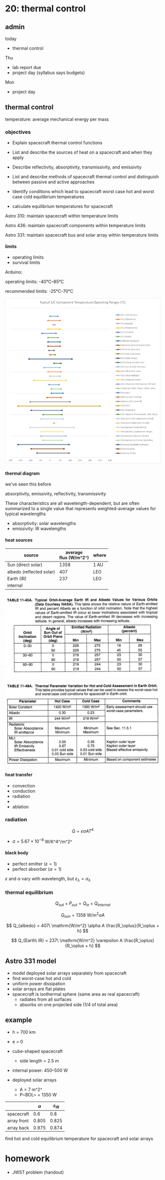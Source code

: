 # 20: thermal control

## admin

today

- thermal control

Thu

- lab report due
- project day (syllabus says budgets) 

Mon

- project day



## thermal control

temperature: average mechanical energy per mass





### objectives

- Explain spacecraft thermal control functions

- List and describe the sources of heat on a spacecraft and when they apply

- Describe reflectivity, absorptivity, transmissivity, and emissivity

- List and describe methods of spacecraft thermal control and distinguish between passive and active approaches

- Identify conditions which lead to spacecraft worst case hot and worst case cold equilibrium temperatures

- calculate equilibrium temperatures for spacecraft



Astro 310: maintain spacecraft within temperature limits

Astro 436: maintain spacecraft components within temperature limits



Astro 331: maintain spacecraft bus and solar array within temperature limits



#### limits

- operating limits
- survival limits



Arduino: 

operating limits: -40°C–85°C

recommended limits: -25°C–70°C



![Adapted from Designing Space Missions and Systems, Table 11-42](sources/image-20231009225027599.png)



#### thermal diagram

we’ve seen this before

absorptivity, emissivity, reflectivity, transmissivity

These characteristics are all wavelength-dependent, but are often summarized to a single value that represents weighted-average values for typical wavelengths

- absorptivity: solar wavelengths
- emissivity: IR wavelengths



#### heat sources

| source                   | average <br />flux (W/m^2^) | where |
| ------------------------ | --------------------------- | ----- |
| Sun (direct solar)       | 1358                        | 1 AU  |
| albedo (reflected solar) | 407                         | LEO   |
| Earth (IR)               | 237                         | LEO   |
| internal                 |                             |       |

![image-20231009230740783](sources/image-20231009230740783.png)

![image-20231009232149467](sources/image-20231009232149467.png)

#### heat transfer

- convection
- conduction
- radiation
- 
- ablation



### radiation

$$
Q = \varepsilon \sigma A T^4
$$

- $\sigma = 5.67\times 10^{-8}$ W/K^4^/m^2^



#### black body

-  perfect emitter ($\varepsilon=1$)
- perfect absorber ($\alpha=1$)



$\varepsilon$ and $\alpha$ vary with wavelength, but $\varepsilon_\lambda = \alpha_\lambda$



### thermal equilibrium

$$
Q_{out} + P_{out} = Q_{in} + Q_{internal}
$$

$$
Q_{sun} = 1358\ \mathrm{W/m^2} \alpha A
$$

$$
Q_{albedo} = 407\ \mathrm{W/m^2} \alpha A \frac{R_\oplus}{R_\oplus + h}
$$

$$
Q_{Earth\ IR} = 237\ \mathrm{W/m^2} \varepsilon A \frac{R_\oplus}{R_\oplus + h}
$$

## Astro 331 model

- model deployed solar arrays separately from spacecraft
- find worst-case hot and cold
- uniform power dissipation
- solar arrays are flat plates
- spacecraft is isothermal sphere (same area as real spacecraft)
  - radiates from all surfaces
  - absorbs on one projected side (1/4 of total area)



## example

- h = 700 km

- e = 0
- cube-shaped spacecraft
  - side length = 2.5 m
- internal power: 450–500 W
- deployed solar arrays 
  - A = 7 m^2^
  - P~BOL~ = 1350 W

|             | $\alpha$ | $\varepsilon_{IR}$ |
| ----------- | -------- | ------------------ |
| spacecraft  | 0.6      | 0.8                |
| array front | 0.805    | 0.825              |
| array back  | 0.975    | 0.874              |



find hot and cold equilibrium temperature for spacecraft and solar arrays



# homework

- JWST problem (handout)
